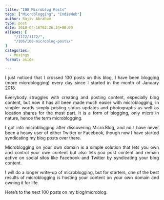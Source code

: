 ```yaml
---
title: "100 Microblog Posts"
tags: ["Microblogging", "IndieWeb"]
author: Rajiv Abraham
type: post
date: 2018-04-16T02:26:34+00:00
aliases: [
    "/1172/1172/",
    "/106/100-microblog-posts/"
]
categories:
  - Musings
format: aside

---
```

<p style="text-align: justify;">
  I just noticed that I crossed 100 posts on this blog, I have been blogging (more microblogging) every day since I started in the month of January 2018.
</p>

<p style="text-align: justify;">
  Everybody struggles with creating and posting content, especially blog content, but now it has all been made much easier with microblogging, in simpler words simply posting status updates and photographs as well as location shares for the most part. It is a form of blogging, only micro in nature, hence the term microblogging.
</p>

<p style="text-align: justify;">
  I got into microblogging after discovering Micro.Blog, and no I have never been a heavy user of either Twitter or Facebook, though now I have started syndicating my blog posts over there.
</p>

<p style="text-align: justify;">
  Microblogging on your own domain is a simple solution that lets you own and control your own content but also lets you post content and remain active on social silos like Facebook and Twitter by syndicating your blog content.
</p>

<p style="text-align: justify;">
  I will do a longer write-up of microblogging, but for starters, one of the best results of microblogging is hosting your content on your own domain and owning it for life.
</p>

<p style="text-align: justify;">
  Here’s to the next 100 posts on my blog/microblog.
</p>